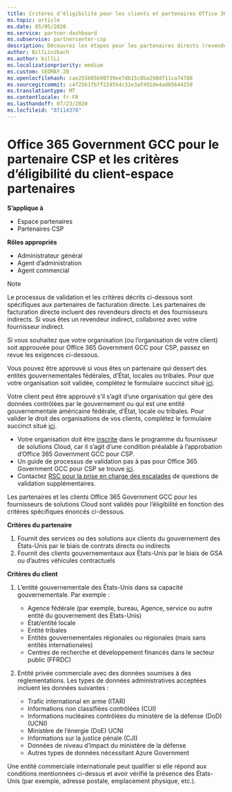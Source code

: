 ```yaml
---
title: Critères d’éligibilité pour les clients et partenaires Office 365 Secteur Public GCC
ms.topic: article
ms.date: 05/05/2020
ms.service: partner-dashboard
ms.subservice: partnercenter-csp
description: Découvrez les étapes pour les partenaires directs (revendeurs directs, fournisseurs indirects) pour valider les partenaires et les clients d’Office 365 Government GCC pour CSP.
author: BillLinzbach
ms.author: billLi
ms.localizationpriority: medium
ms.custom: SEOMAY.20
ms.openlocfilehash: cae255b05b00739ee7db15c8ba298df11ca74788
ms.sourcegitcommit: c4f2561fb7f224554c31e3af491de4ad65644158
ms.translationtype: MT
ms.contentlocale: fr-FR
ms.lasthandoff: 07/23/2020
ms.locfileid: "87114378"
---
```

# <a name="office-365-government-gcc-for-csp-partner-and-customer-eligibility-criteria---partner-center"></a>Office 365 Government GCC pour le partenaire CSP et les critères d’éligibilité du client-espace partenaires

**S’applique à**

- Espace partenaires
- Partenaires CSP

**Rôles appropriés**

- Administrateur général
- Agent d’administration
- Agent commercial

>[!NOTE]
>Le processus de validation et les critères décrits ci-dessous sont spécifiques aux partenaires de facturation directe. Les partenaires de facturation directe incluent des revendeurs directs et des fournisseurs indirects.  Si vous êtes un revendeur indirect, collaborez avec votre fournisseur indirect.

Si vous souhaitez que votre organisation (ou l’organisation de votre client) soit approuvée pour Office 365 Government GCC pour CSP, passez en revue les exigences ci-dessous.

Vous pouvez être approuvé si vous êtes un partenaire qui dessert des entités gouvernementales fédérales, d’État, locales ou tribales. Pour que votre organisation soit validée, complétez le formulaire succinct situé [ici](https://products.office.com/government/eligibility-validation?ReqType=CSPPartner).

Votre client peut être approuvé s’il s’agit d’une organisation qui gère des données contrôlées par le gouvernement ou qui est une entité gouvernementale américaine fédérale, d’État, locale ou tribales. Pour valider le droit des organisations de vos clients, complétez le formulaire succinct situé [ici](https://products.office.com/government/eligibility-validation?ReqType=CSPCustomer). 

-   Votre organisation doit être [inscrite](https://partnercenter.microsoft.com/partner/cloud-solution-provider) dans le programme du fournisseur de solutions Cloud, car il s’agit d’une condition préalable à l’approbation d’Office 365 Government GCC pour CSP.
-   Un guide de processus de validation pas à pas pour Office 365 Government GCC pour CSP se trouve [ici](https://go.microsoft.com/fwlink/?linkid=2007323).
-   Contactez [RSC pour la prise en charge des escalades](mailto:usgcce@microsoft.com) de questions de validation supplémentaires.

Les partenaires et les clients Office 365 Government GCC pour les fournisseurs de solutions Cloud sont validés pour l’éligibilité en fonction des critères spécifiques énoncés ci-dessous.

**Critères du partenaire**
1.  Fournit des services ou des solutions aux clients du gouvernement des États-Unis par le biais de contrats directs ou indirects
2.  Fournit des clients gouvernementaux aux États-Unis par le biais de GSA ou d’autres véhicules contractuels

**Critères du client**
1.  L’entité gouvernementale des États-Unis dans sa capacité gouvernementale. Par exemple :
 
    -  Agence fédérale (par exemple, bureau, Agence, service ou autre entité du gouvernement des États-Unis)
    -   État/entité locale 
    -   Entité tribales
    -   Entités gouvernementales régionales ou régionales (mais sans entités internationales)
    -   Centres de recherche et développement financés dans le secteur public (FFRDC)

2.  Entité privée commerciale avec des données soumises à des réglementations. Les types de données administratives acceptées incluent les données suivantes : 
    -   Trafic international en arme (ITAR)
    -   Informations non classifiées contrôlées (CUI)
    -   Informations nucléaires contrôlées du ministère de la défense (DoD) (UCNI)
    -   Ministère de l’énergie (DoE) UCNI
    -   Informations sur la justice pénale (CJI)
    -   Données de niveau d’impact du ministère de la défense
    -   Autres types de données nécessitant Azure Government

Une entité commerciale internationale peut qualifier si elle répond aux conditions mentionnées ci-dessus et avoir vérifié la présence des États-Unis (par exemple, adresse postale, emplacement physique, etc.).

